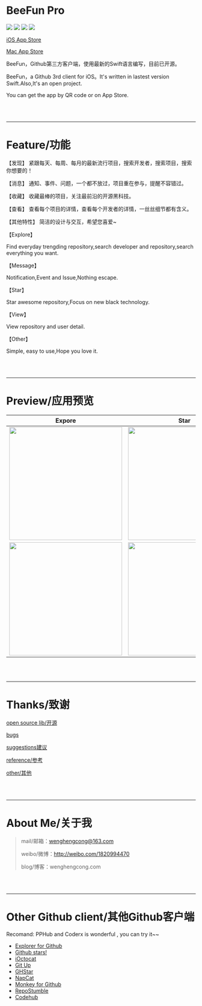 # BeeFun Pro

[![](https://img.shields.io/badge/iOS-1.0.6-red.svg)](https://apps.apple.com/cn/app/beefun-pro/id1393808664?l=en)  [![](https://img.shields.io/badge/macOS-1.0.6-blue.svg)](https://apps.apple.com/cn/app/beefun/id1400043300?mt=12)    [![](https://img.shields.io/badge/swift-5.0-green.svg)](https://developer.apple.com/swift/)   [![](https://img.shields.io/badge/oepn_source-star-yellow.svg)](https://github.com/wenghengcong/BeeFun-Pro)

[iOS  App Store](https://apps.apple.com/cn/app/beefun-pro/id1393808664?l=en)

[Mac  App Store](https://apps.apple.com/cn/app/beefun/id1400043300?mt=12)



BeeFun，Github第三方客户端，使用最新的Swift语言编写，目前已开源。

BeeFun，a Github 3rd client for iOS。It's written in lastest version Swift.Also,It's an open project.

You can get the app by QR code or on App Store.



<br />

<br />

***

# Feature/功能

【发现】
  紧跟每天、每周、每月的最新流行项目，搜索开发者，搜索项目，搜索你想要的！



【消息】
 通知、事件、问题，一个都不放过，项目重在参与，提醒不容错过。

【收藏】
  收藏最棒的项目，关注最前沿的开源黑科技。



【查看】
查看每个项目的详情，查看每个开发者的详情，一丝丝细节都有含义。



【其他特性】
 简洁的设计与交互，希望您喜爱~



【Explore】

Find everyday trengding repository,search developer and repository,search everything you want.



【Message】

Notification,Event and Issue,Nothing escape.



【Star】

Star awesome repository,Focus on new black technology.



【View】

View repository and user detail.



【Other】

Simple, easy to use,Hope you love it.



<br />

<br />

***

#  Preview/应用预览

Expore             | Star 
:-------------------------:|:-------------------------:
<img style="float: left; width:300px" src="https://is5-ssl.mzstatic.com/image/thumb/Purple123/v4/3e/09/af/3e09af01-e6b2-b3c4-aa8b-fe31f7e4c588/pr_source.png/690x0w.jpg">  | <img style="float: left; width:300px" src="https://is3-ssl.mzstatic.com/image/thumb/Purple113/v4/4e/55/b4/4e55b4b2-97f5-9ef9-67ef-7d244bd89d7e/pr_source.png/690x0w.jpg" > 
<img style="float: left; width:300px" src="https://is3-ssl.mzstatic.com/image/thumb/Purple113/v4/ef/f2/99/eff2993a-8243-925a-a5ca-9323764ec2e9/pr_source.png/690x0w.jpg" > | <img style="float: left; width:300px" src="https://is5-ssl.mzstatic.com/image/thumb/Purple113/v4/db/8a/12/db8a122f-22cb-a5b0-7697-64d45894a8b0/pr_source.png/690x0w.jpg" > 



<br />

<br />

***

# Thanks/致谢

 [open source lib/开源](https://github.com/wenghengcong/BeeFun-Pro/blob/developer/doc/opensource.md)

 [bugs](https://github.com/wenghengcong/BeeFun-Pro/blob/developer/doc/bugs.md)

 [suggestions建议](https://github.com/wenghengcong/BeeFun-Pro/blob/developer/doc/suggestion.md)

 [reference/参考](https://github.com/wenghengcong/BeeFun-Pro/blob/developer/doc/reference.md)

 [other/其他](https://github.com/wenghengcong/BeeFun-Pro/blob/developer/doc/other.md) 





<br />

<br />

------

# About Me/关于我

> mail/邮箱：wenghengcong@163.com
>
> 
>
> weibo/微博：http://weibo.com/1820994470
>
> 
>
> blog/博客：wenghengcong.com





<br />

<br />

***

# Other Github client/其他Github客户端

Recomand:   PPHub and Coderx is wonderful , you can try it~~

- [Explorer for Github](https://itunes.apple.com/cn/app/explorer-for-github/id1032918575?l=en&mt=8)
- [Github stars!](https://itunes.apple.com/cn/app/github-stars!-push-notifications/id856357021?l=en&mt=8)
- [iOctocat](https://itunes.apple.com/cn/app/ioctocat-mobile-client-for/id669642611?l=en&mt=8)
- [Git Up](https://itunes.apple.com/cn/app/git-up-whats-hot-on-github/id727039913?l=en&mt=8)
- [GHStar](https://itunes.apple.com/cn/app/ghstar-github-client-for-browsing/id928868242?l=en&mt=8)
- [NapCat](https://itunes.apple.com/cn/app/napcat-github-client-for-open/id606238223?l=en&mt=8)
- [Monkey for Github](https://itunes.apple.com/cn/app/monkey-for-github/id1003765407?l=en&mt=8)
- [RepoStumble](https://itunes.apple.com/cn/app/repostumble-discover-githubs/id761416981?l=en&mt=8)
- [Codehub](https://itunes.apple.com/cn/app/codehub-a-client-for-github/id707173885?l=en&mt=8)
